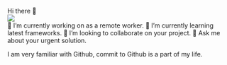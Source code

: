 Hi there 👋<br>
<a title="Hits" target="_blank" href="https://github.com/88250/hits"><img src="https://hits.b3log.org/88250/hits.svg"></a><br>
🔭 I’m currently working on as a remote worker.
🌱 I’m currently learning latest frameworks.
👯 I’m looking to collaborate on your project.
💬 Ask me about your urgent solution.

I am very familiar with Github, commit to Github is a part of my life. 
